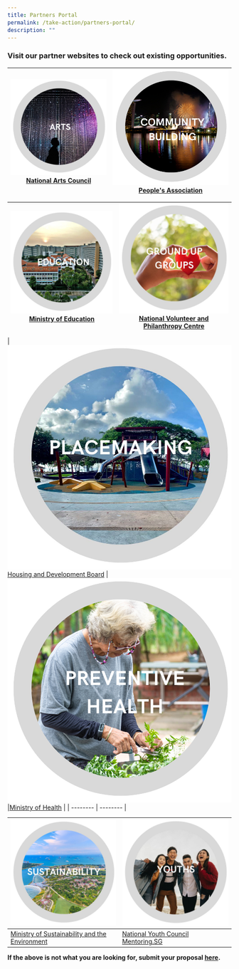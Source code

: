 ```yaml
---
title: Partners Portal
permalink: /take-action/partners-portal/
description: ""
---
```

### Visit our partner websites to check out existing opportunities. 

|![](/images/Partners%20portal/arts%20and%20culture.png)<br>[National Arts Council](https://nac.gov.sg)| ![](/images/Partners%20portal/community.png)[People's Association](https://pa.gov.sg)|
| -------- | -------- |

|![](/images/Partners%20portal/education%20111.jpg)<br>[Ministry of Education](https://moe.gov.sg)  | ![](/images/Partners%20portal/nvpc%2011.jpg)<br>[National Volunteer and Philanthropy Centre](https://cityofgood.sg)  |
| -------- | -------- |

|![](/images/Partners%20portal/placemaking.jpg)<br>[Housing and Development Board](https://hdb.gov.sg) |![](/images/Partners%20portal/preventive%20health.png)<br>|[Ministry of Health](https://moh.gov.sg) |
| -------- | -------- |

| ![](/images/Partners%20portal/sustainability%20111.jpg) |![](/images/Partners%20portal/youths111.jpg)|
| -------- | -------- |
| [Ministry of Sustainability and the Environment](https://mse.gov.sg)     | [National Youth Council](https://nyc.gov.sg) <br>[Mentoring.SG](https://mentoring.sg/)|

**If the above is not what you are looking for, submit your proposal [here](https://go.gov.sg/takeactiontoday).**